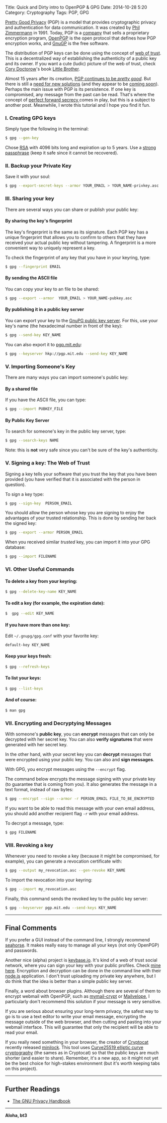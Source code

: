 Title: Quick and Dirty intro to OpenPGP & GPG
Date: 2014-10-28 5:20
Category: Cryptography
Tags: PGP, GPG




[Pretty Good Privacy](http://en.wikipedia.org/wiki/Pretty_Good_Privacy) (PGP) is a model that provides cryptographic privacy and authentication for data communication. It was created by [Phil Zimmermann](http://en.wikipedia.org/wiki/Phil_Zimmermann) in 1991. Today, PGP is a [company](http://en.wikipedia.org/wiki/PGP_Corporation) that sells a proprietary encryption program, [OpenPGP](http://www.openpgp.org/) is the open protocol that defines how PGP encryption works, and [GnuGP](https://www.gnupg.org/) is the free software.


The distribution of PGP keys can be done using the concept of [web of trust](http://en.wikipedia.org/wiki/Web_of_trust). This is a decentralized way of establishing the authenticity  of a public key and its owner. If you want a cute (ludic) picture of the web of trust, check [Cory Doctorow](https://twitter.com/doctorow)'s book [Little Brother](http://craphound.com/littlebrother/).


Almost 15 years after its creation, [PGP continues to be *pretty good*](https://firstlook.org/theintercept/2014/10/28/smuggling-snowden-secrets/). But there is  still a [need for new solutions](http://blog.cryptographyengineering.com/2014/08/whats-matter-with-pgp.html) (and they appear to be [coming soon](http://googleonlinesecurity.blogspot.com/2014/06/making-end-to-end-encryption-easier-to.html)). Perhaps the main issue with PGP is its persistence. If one key is compromised, any message from the past can be read.  That's where the concept of [perfect forward secrecy ](http://en.wikipedia.org/wiki/Forward_secrecy) comes in play, but this is a subject to another post. Meanwhile, I wrote this tutorial and I hope you find it fun.







### I. Creating  GPG keys

Simply type the following in the terminal:

```sh
$ gpg --gen-key
```

Chose [RSA](http://en.wikipedia.org/wiki/RSA_(cryptosystem)) with  4096 bits long and expiration up to 5 years. Use a [strong passphrase](https://www.eff.org/wp/defending-privacy-us-border-guide-travelers-carrying-digital-devices#passphrase) (keep it safe since it cannot be recovered).

### II. Backup your Private Key

Save it with your soul:

```sh
$ gpg --export-secret-keys --armor YOUR_EMAIL > YOUR_NAME-privkey.asc
```

### III. Sharing your key

There are several ways you can share or publish your public key:

#### By sharing the key's fingerprint

The key's fingerprint is the same as its signature. Each PGP key has a unique fingerprint that allows you to confirm to others that they have received your actual public key without tampering. A fingerprint is a more convenient way to uniquely represent a key.

To check the fingerprint of any key that you have in your keyring, type:

```sh
$ gpg --fingerprint EMAIL
```

#### By sending the ASCII file
You can copy your key to an file to be shared:
```sh
$ gpg --export --armor  YOUR_EMAIL > YOUR_NAME-pubkey.asc
```

#### By  publishing it in a public key server
You can export your key to the [GnuPG public key server](keys.gnupg.net). For this,  use your key's name (the hexadecimal number in front of the key):

```sh
$ gpg --send-key KEY_NAME
```

You can also export it to  [pgp.mit.edu](pgp.mit.edu):

```sh
$ gpg --keyserver hkp://pgp.mit.edu --send-key KEY_NAME
```

### V. Importing Someone's Key

There are many ways you can import someone's public key:

#### By a shared file
If you have the ASCII file, you can type:

```sh
$ gpg --import PUBKEY_FILE
```


#### By Public Key Server
To search for someone's key in the public key server,  type:

```sh
$ gpg --search-keys NAME
```

Note: this is **not** very safe since you can't be sure of the key's authenticity.

### V. Signing a key: The Web of Trust

Signing a key tells your software that you trust the key that you have been provided (you have verified that it is associated with the person in question).

To sign a key type:

```sh
$ gpg --sign-key  PERSON_EMAIL
```

You should allow the person whose key you are signing to enjoy the advantages of your trusted relationship. This is done by sending her back the signed key:

```sh
$ gpg --export --armor PERSON_EMAIL
```

When you received similar *trusted* key, you can import it  into your GPG database:

```sh
$ gpg --import FILENAME
```

### VI. Other Useful Commands

#### To delete a key from your keyring:
```sh
$ gpg --delete-key-name KEY_NAME
```

#### To  edit a key (for example, the expiration date):

```sh
$  gpg --edit KEY_NAME
```



#### If you have more than one key:

Edit ```~/.gnupg/gpg.conf``` with your favorite key:

```
default-key KEY_NAME
```

#### Keep your keys fresh:

```sh
$ gpg --refresh-keys
```



#### To list your keys:

```sh
$ gpg --list-keys
```

#### And of course:
```sh
$ man gpg
```


### VII. Encrypting and Decryptying Messages


With someone's **public key**, you can **encrypt** messages that can only be decrypted with her secret key. You can also **verify signatures** that were generated with her secret key.

In the other hand, with your secret key you can **decrypt** messages that were encrypted using your public key. You can also and  **sign messages**.

With GPG, you  encrypt messages using the ```--encrypt``` flag.

The command below encrypts the message signing with your private key (to guarantee that is coming from you). It also generates the message in a text format, instead of raw bytes:

```sh
$ gpg --encrypt --sign --armor -r PERSON_EMAIL FILE_TO_BE_ENCRYPTED
```

If you want to be able to read this message with your own email address, you should add another recipient flag ```-r``` with your email address.

To decrypt a message, type:

```sh
$ gpg FILENAME
```


### VIII. Revoking a key

Whenever you need to revoke a key (because it might be compromised, for example), you can generate a revocation certificate with:

```sh
$ gpg --output my_revocation.asc --gen-revoke KEY_NAME
```

To import the revocation into your keyring:

```sh
$ gpg --import my_revocation.asc
```

Finally, this command sends the revoked key to the public key server:

```sh
$ gpg --keyserver pgp.mit.edu --send-keys KEY_NAME
```



----


## Final Comments

If you prefer a GUI instead of the command line, I strongly recommend  [seahorse](https://apps.fedoraproject.org/packages/seahorse/bugs). It makes really easy to manage all your keys (not only OpenPGP) and passwords.

Another nice (alpha) project is [keybase.io](https://keybase.io/). It's kind of a web of trust social network, where you can sign your key with your public profiles. Check [mine here](https://keybase.io/bt3). Encryption and decryption can be done in the command line with their [node.js](https://keybase.io/docs/command_line) application. I don't trust uploading my private key anywhere, but I do think that the idea is better than a simple public key server.



Finally, a word about browser plugins. Although there are several of them to encrypt webmail with OpenPGP,  such as [mymail-crypt](https://chrome.google.com/webstore/detail/mymail-crypt-for-gmail/jcaobjhdnlpmopmjhijplpjhlplfkhba?hl=en-US) or  [Mailvelope](https://www.mailvelope.com/), I particularly don't recommend this solution if your message is very sensitive.

If you are serious about ensuring your long-term privacy, the safest way to go is to use a text editor to write your email message, encrypting the message outside of the web browser, and then cutting and pasting into your webmail interface. This will guarantee that only the recipient will be able to read your email.

If you really need something in your browser,  the creator of [Cryptocat](https://crypto.cat/) recently released [minilock](https://minilock.io/). This tool  uses  [Curve25519 elliptic curve cryptography](http://en.wikipedia.org/wiki/Curve25519) (the sames as in Cryptocat) so that the public keys are much shorter (and easier to share). Remember,  it's a new app, so it might not yet be the best choice for high-stakes environment (but  it's  worth keeping tabs on this project).

---

## Further Readings

- [The GNU Privacy Handbook](https://www.gnupg.org/gph/en/manual.html)


----

**Aloha, bt3**